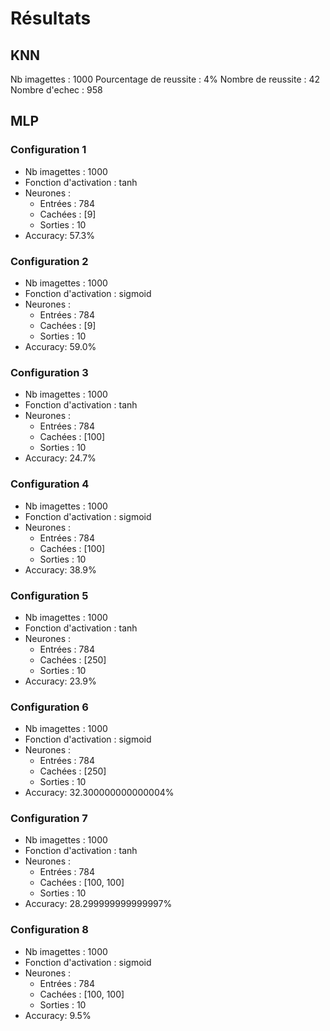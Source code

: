 # Résultats
## KNN
Nb imagettes : 1000
Pourcentage de reussite : 4%
Nombre de reussite : 42
Nombre d'echec : 958

## MLP
### Configuration 1
- Nb imagettes : 1000
- Fonction d'activation : tanh
- Neurones :
  - Entrées : 784
  - Cachées : [9]
  - Sorties : 10
- Accuracy: 57.3%
### Configuration 2
- Nb imagettes : 1000
- Fonction d'activation : sigmoid
- Neurones :
  - Entrées : 784
  - Cachées : [9]
  - Sorties : 10
- Accuracy: 59.0%
### Configuration 3
- Nb imagettes : 1000
- Fonction d'activation : tanh
- Neurones :
  - Entrées : 784
  - Cachées : [100]
  - Sorties : 10
- Accuracy: 24.7%
### Configuration 4
- Nb imagettes : 1000
- Fonction d'activation : sigmoid
- Neurones :
  - Entrées : 784
  - Cachées : [100]
  - Sorties : 10
- Accuracy: 38.9%
### Configuration 5
- Nb imagettes : 1000
- Fonction d'activation : tanh
- Neurones :
  - Entrées : 784
  - Cachées : [250]
  - Sorties : 10
- Accuracy: 23.9%
### Configuration 6
- Nb imagettes : 1000
- Fonction d'activation : sigmoid
- Neurones :
  - Entrées : 784
  - Cachées : [250]
  - Sorties : 10
- Accuracy: 32.300000000000004%
### Configuration 7
- Nb imagettes : 1000
- Fonction d'activation : tanh
- Neurones :
  - Entrées : 784
  - Cachées : [100, 100]
  - Sorties : 10
- Accuracy: 28.299999999999997%
### Configuration 8
- Nb imagettes : 1000
- Fonction d'activation : sigmoid
- Neurones :
  - Entrées : 784
  - Cachées : [100, 100]
  - Sorties : 10
- Accuracy: 9.5%

